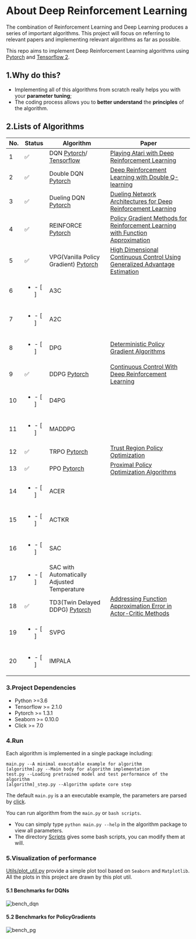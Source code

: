 # About Deep Reinforcement Learning

The combination of Reinforcement Learning and Deep Learning produces a series of important algorithms. This project will focus on referring to 
relevant papers and implementing relevant algorithms as far as possible. 

This repo aims to implement Deep Reinforcement Learning algorithms using [Pytorch](https://pytorch.org/) and [Tensorflow 2](https://www.tensorflow.org/).


## 1.Why do this?

- Implementing all of this algorithms from scratch really helps you with your **parameter tuning**; 
- The coding process allows you to **better understand** the **principles** of the algorithm.

## 2.Lists of Algorithms

| No. | Status | Algorithm | Paper |
| --- | ------- | --------- | ----- |
| 1 | :white_check_mark: | DQN [Pytorch](Algorithms/pytorch/DQN)/ [Tensorflow](Algorithms/tf2/DQN) | [Playing Atari with Deep Reinforcement Learning](https://arxiv.org/abs/1312.5602) |
| 2 | :white_check_mark: | Double DQN [Pytorch](Algorithms/pytorch/DoubleDQN) | [Deep Reinforcement Learning with Double Q-learning](https://arxiv.org/abs/1509.06461) |
| 3 | :white_check_mark: | Dueling DQN [Pytorch](Algorithms/pytorch/DuelingDQN) | [Dueling Network Architectures for Deep Reinforcement Learning](https://arxiv.org/abs/1511.06581) |
| 4 | :white_check_mark: | REINFORCE [Pytorch](Algorithms/pytorch/REINFORCE) | [Policy Gradient Methods for Reinforcement Learning with Function Approximation](https://papers.nips.cc/paper/1713-policy-gradient-methods-for-reinforcement-learning-with-function-approximation.pdf) |
| 5 | :white_check_mark: | VPG(Vanilla Policy Gradient) [Pytorch](Algorithms/pytorch/VPG) | [High Dimensional Continuous Control Using Generalized Advantage Estimation](https://arxiv.org/abs/1506.02438) |
| 6 | <ul><li>- [ ] </li></ul> | A3C |  |
| 7 | <ul><li>- [ ] </li></ul> | A2C |  |
| 8 | <ul><li>- [ ] </li></ul> | DPG | [Deterministic Policy Gradient Algorithms](http://proceedings.mlr.press/v32/silver14.pdf) |
| 9 | :white_check_mark: | DDPG [Pytorch](Algorithms/pytorch/DDPG) | [Continuous Control With Deep Reinforcement Learning](https://arxiv.org/abs/1509.02971) |
| 10 | <ul><li>- [ ] </li></ul> | D4PG |  |
| 11 | <ul><li>- [ ] </li></ul> | MADDPG |  |
| 12 | :white_check_mark: | TRPO [Pytorch](Algorithms/pytorch/TRPO) | [Trust Region Policy Optimization](https://arxiv.org/abs/1502.05477) |
| 13 | :white_check_mark: | PPO [Pytorch](Algorithms/pytorch/PPO) | [Proximal Policy Optimization Algorithms](https://arxiv.org/abs/1707.06347) |
| 14 | <ul><li>- [ ] </li></ul> | ACER |  |
| 15 | <ul><li>- [ ] </li></ul> | ACTKR |  |
| 16 | <ul><li>- [ ] </li></ul> | SAC |  |
| 17 | <ul><li>- [ ] </li></ul> | SAC with Automatically Adjusted Temperature |
| 18 | :white_check_mark: | TD3(Twin Delayed DDPG) [Pytorch](Algorithms/pytorch/TD3) | [Addressing Function Approximation Error in Actor-Critic Methods](https://arxiv.org/abs/1802.09477) |
| 19 | <ul><li>- [ ] </li></ul> | SVPG |  |
| 20 | <ul><li>- [ ] </li></ul> | IMPALA |  |

### 3.Project Dependencies

- Python >=3.6  
- Tensorflow >= 2.1.0
- Pytorch >= 1.3.1  
- Seaborn >= 0.10.0  
- Click >= 7.0  

### 4.Run

Each algorithm is implemented in a single package including:
```
main.py --A minimal executable example for algorithm  
[algorithm].py --Main body for algorithm implementation  
test.py --Loading pretrained model and test performance of the algorithm
[algorithm]_step.py --Algorithm update core step 
````
The default `main.py` is a an executable example, the parameters are parsed by [click](https://click.palletsprojects.com/en/7.x/).

You can run algorithm from the  `main.py` or `bash scripts`. 
- You can simply type `python main.py --help` in the algorithm package to view all parameters. 
- The directory [Scripts](Scripts) gives some bash scripts, you can modify them at will.

### 5.Visualization of performance

[Utils/plot_util.py](Utils/plot_util.py) provide a simple plot tool based on `Seaborn` and `Matplotlib`.
All the plots in this project are drawn by this plot util.

#### 5.1 Benchmarks for DQNs

![bench_dqn](Algorithms/images/bench_dqn.png)
 
#### 5.2 Benchmarks for PolicyGradients

![bench_pg](Algorithms/images/bench_pg.png)

